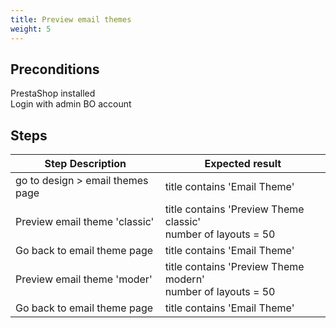 ```yaml
---
title: Preview email themes
weight: 5
---
```


## Preconditions

PrestaShop installed\
Login with admin BO account
## Steps
| Step Description | Expected result |
| ----- | ----- |
| go to design > email themes page | title contains 'Email Theme' |
| Preview email theme 'classic' | title contains 'Preview Theme classic'<br>number of layouts = 50 |
| Go back to email theme page | title contains 'Email Theme' |
| Preview email theme 'moder' | title contains 'Preview Theme modern'<br>number of layouts = 50 |
| Go back to email theme page | title contains 'Email Theme' |
